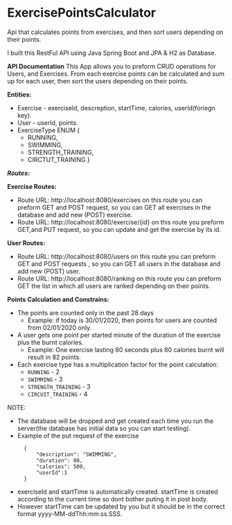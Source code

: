 # ExercisePointsCalculator
Api that calculates points from exercises,  and then sort users depending on their points.

I built this RestFul API using Java Spring Boot and JPA & H2 as Database.

**API Documentation**
This App allows you to preform CRUD operations for Users, and Exercises. From each exercise points can be calculated and sum up for each user, then sort the users depending on their points.

**Entities:**

- Exercise - exerciseId, descreption, startTime, calories, userId(foriegn key).
- User - userId, points.
- ExerciseType ENUM {
  - RUNNING, 
  - SWIMMING, 
  - STRENGTH_TRAINING, 
  - CIRCTUT_TRAINING 
 }

**_Routes:_**

**Exercise Routes:**

- Route URL: http://localhost:8080/exercises on this route you can preform GET and POST request, so you can GET all exercises in the database and add new (POST) exercise.
- Route URL: http://localhost:8080/exercise/{id} on this route you preform GET,and PUT request, so you can update and get the exercise by its id.

**User Routes:**

- Route URL: http://localhost:8080/users on this route you can preform GET and POST requests , so you can GET all users in the database and add new (POST) user.
- Route URL: http://localhost:8080/ranking on this route you can preform GET the list in which all users are ranked depending on their points.

**Points Calculation and Constrains:**
- The points are counted only in the past 28 days
  - Example: if today is 30/01/2020, then points for users are counted from 02/01/2020 only.
- A user gets one point per started minute of the duration of the exercise plus the burnt calories.
  - Example: One exercise lasting 80 seconds plus 80 calories burnt will result in 82 points. 
- Each exercise type has a multiplication factor for the point calculation:
  - `RUNNING` - 2
  - `SWIMMING` - 3
  - `STRENGTH_TRAINING` - 3
  - `CIRCUIT_TRAINING` - 4


NOTE:
- The database will be dropped and get created each time you run the server(the database has initial data so you can start testing).
- Example of the put request of the exercise
  ``` 
    {
        "description": "SWIMMING",
        "duration": 80,
        "calories": 500,
        "userId":1
    }
- exerciseId and startTime is automatically created. startTime is created according to the current time so dont bother puting it in post body.
- However startTime can be updated by you but it should be in the correct format yyyy-MM-ddThh:mm:ss.SSS.
